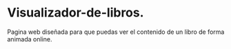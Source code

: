 # Visualizador-de-libros.
Pagina web diseñada para que puedas ver el contenido de un libro de forma animada online.
